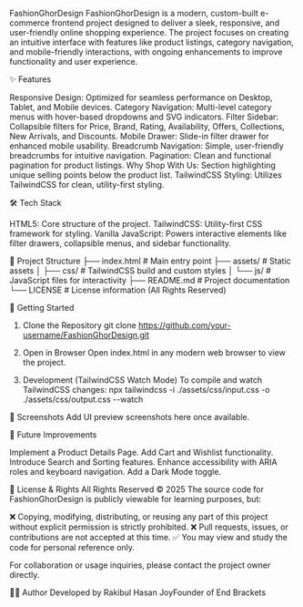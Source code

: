 FashionGhorDesign
FashionGhorDesign is a modern, custom-built e-commerce frontend project designed to deliver a sleek, responsive, and user-friendly online shopping experience. The project focuses on creating an intuitive interface with features like product listings, category navigation, and mobile-friendly interactions, with ongoing enhancements to improve functionality and user experience.

✨ Features

Responsive Design: Optimized for seamless performance on Desktop, Tablet, and Mobile devices.
Category Navigation: Multi-level category menus with hover-based dropdowns and SVG indicators.
Filter Sidebar: Collapsible filters for Price, Brand, Rating, Availability, Offers, Collections, New Arrivals, and Discounts.
Mobile Drawer: Slide-in filter drawer for enhanced mobile usability.
Breadcrumb Navigation: Simple, user-friendly breadcrumbs for intuitive navigation.
Pagination: Clean and functional pagination for product listings.
Why Shop With Us: Section highlighting unique selling points below the product list.
TailwindCSS Styling: Utilizes TailwindCSS for clean, utility-first styling.


🛠 Tech Stack

HTML5: Core structure of the project.
TailwindCSS: Utility-first CSS framework for styling.
Vanilla JavaScript: Powers interactive elements like filter drawers, collapsible menus, and sidebar functionality.


📂 Project Structure
├── index.html           # Main entry point
├── assets/              # Static assets
│   ├── css/             # TailwindCSS build and custom styles
│   └── js/              # JavaScript files for interactivity
├── README.md            # Project documentation
└── LICENSE              # License information (All Rights Reserved)


🚀 Getting Started
1. Clone the Repository
git clone https://github.com/your-username/FashionGhorDesign.git

2. Open in Browser
Open index.html in any modern web browser to view the project.
3. Development (TailwindCSS Watch Mode)
To compile and watch TailwindCSS changes:
npx tailwindcss -i ./assets/css/input.css -o ./assets/css/output.css --watch


📸 Screenshots
Add UI preview screenshots here once available.

🔮 Future Improvements

Implement a Product Details Page.
Add Cart and Wishlist functionality.
Introduce Search and Sorting features.
Enhance accessibility with ARIA roles and keyboard navigation.
Add a Dark Mode toggle.


📜 License & Rights
All Rights Reserved © 2025
The source code for FashionGhorDesign is publicly viewable for learning purposes, but:

❌ Copying, modifying, distributing, or reusing any part of this project without explicit permission is strictly prohibited.
❌ Pull requests, issues, or contributions are not accepted at this time.
✅ You may view and study the code for personal reference only.

For collaboration or usage inquiries, please contact the project owner directly.

👨‍💻 Author
Developed by Rakibul Hasan JoyFounder of End Brackets
